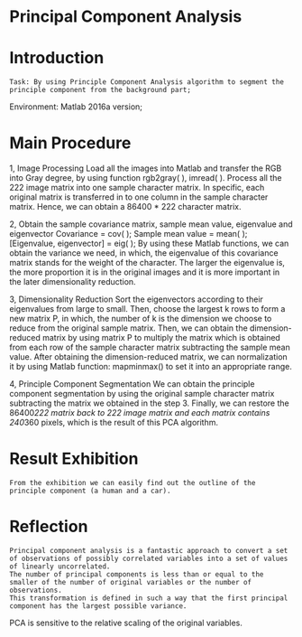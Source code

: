 # Principal Component Analysis

# Introduction
	Task: By using Principle Component Analysis algorithm to segment the principle component from the background part;	
Environment: Matlab 2016a version;

# Main Procedure
1, Image Processing
	Load all the images into Matlab and transfer the RGB into Gray degree, by using function rgb2gray( ), imread( ).
	Process all the 222 image matrix into one sample character matrix. In specific, each original matrix is transferred in to one column in the sample character matrix. Hence, we can obtain a 86400 * 222 character matrix.

2, Obtain the sample covariance matrix, sample mean value, eigenvalue and eigenvector
Covariance = cov( );
Sample mean value = mean( );
[Eigenvalue, eigenvector] = eig( );
	By using these Matlab functions, we can obtain the variance we need, in which, the eigenvalue of this covariance matrix stands for the weight of the character. The larger the eigenvalue is, the more proportion it is in the original images and it is more important in the later dimensionality reduction.

3, Dimensionality Reduction
	Sort the eigenvectors according to their eigenvalues from large to small. Then, choose the largest k rows to form a new matrix P, in which, the number of k is the dimension we choose to reduce from the original sample matrix.
	Then, we can obtain the dimension-reduced matrix by using matrix P to multiply the matrix which is obtained from each row of the sample character matrix subtracting the sample mean value.
	After obtaining the dimension-reduced matrix, we can normalization it by using Matlab function:  mapminmax() to set it into an appropriate range.  

 4, Principle Component Segmentation
	We can obtain the principle component segmentation by using the original sample character matrix subtracting the matrix we obtained in the step 3. 
	Finally, we can restore the 86400*222 matrix back to 222 image matrix and each matrix contains 240*360 pixels, which is the result of this PCA algorithm.

# Result Exhibition
	From the exhibition we can easily find out the outline of the principle component (a human and a car).

# Reflection
	Principal component analysis is a fantastic approach to convert a set of observations of possibly correlated variables into a set of values of linearly uncorrelated. 
	The number of principal components is less than or equal to the smaller of the number of original variables or the number of observations. 
	This transformation is defined in such a way that the first principal component has the largest possible variance. 
PCA is sensitive to the relative scaling of the original variables.
